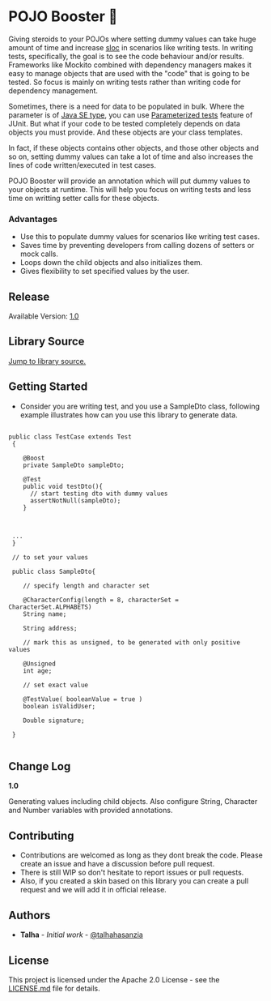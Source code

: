 # POJO Booster :rocket:
Giving steroids to your POJOs where setting dummy values can take huge amount of time and increase [sloc](https://en.wikipedia.org/wiki/Source_lines_of_code) in scenarios like writing tests. In writing tests, specifically, the goal is to see the code behaviour and/or results. Frameworks like Mockito combined with dependency managers makes it easy to manage objects that are used with the "code" that is going to be tested. So focus is mainly on writing tests rather than writing code for dependency management.

Sometimes, there is a need for data to be populated in bulk. Where the parameter is of [Java SE type](https://docs.oracle.com/javase/tutorial/java/nutsandbolts/variables.html), you can use [Parameterized tests](https://github.com/junit-team/junit4/wiki/parameterized-tests) feature of JUnit. But what if your code to be tested completely depends on data objects you must provide. And these objects are your class templates. 

In fact, if these objects contains other objects, and those other objects and so on, setting dummy values can take a lot of time and also increases the lines of code written/executed in test cases. 

POJO Booster will provide an annotation which will put dummy values to your objects at runtime. This will help you focus on writing tests and less time on writting setter calls for these objects.



### Advantages
- Use this to populate dummy values for scenarios like writing test cases.
- Saves time by preventing developers from calling dozens of setters or mock calls.
- Loops down the child objects and also initializes them.
- Gives flexibility to set specified values by the user.


## Release
Available Version:  [1.0](https://github.com/talhahasanzia/pojo-booster/releases/tag/v1.0)


## Library Source
[Jump to library source.](https://github.com/talhahasanzia/pojo-booster/tree/master/src/io/github/talhahasanzia)

## Getting Started
- Consider you are writing test, and you use a SampleDto class, following example illustrates how can you use this library to generate data.


```

public class TestCase extends Test
 {
 
    @Boost
    private SampleDto sampleDto;
    
    @Test
    public void testDto(){
      // start testing dto with dummy values
      assertNotNull(sampleDto);
    }
    
    
 
 ...
 }
 
 // to set your values
 
 public class SampleDto{
 
    // specify length and character set
    
    @CharacterConfig(length = 8, characterSet = CharacterSet.ALPHABETS)
    String name;
    
    String address;
    
    // mark this as unsigned, to be generated with only positive values
    
    @Unsigned
    int age;
    
    // set exact value
    
    @TestValue( booleanValue = true )
    boolean isValidUser;
    
    Double signature;
 
 }
  
 ```

## Change Log

**1.0**

Generating values including child objects. Also configure String, Character and Number variables with provided annotations.



## Contributing

- Contributions are welcomed as long as they dont break the code. Please create an issue and have a discussion before pull request.
- There is still WIP so don't hesitate to report issues or pull requests.
- Also, if you created a skin based on this library you can create a pull request and we will add it in official release.



## Authors

* **Talha** - *Initial work* - [@talhahasanzia](https://github.com/talhahasanzia)

## License

This project is licensed under the Apache 2.0 License - see the [LICENSE.md](https://github.com/talhahasanzia/pojo-booster/blob/master/LICENSE) file for details.


